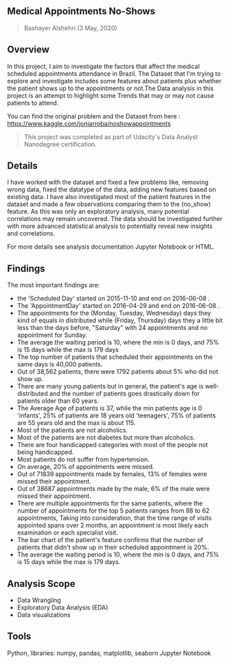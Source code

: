 ## Medical Appointments No-Shows
> Bashayer Alshehri (3 May, 2020)

## Overview
In this project, I aim to investigate the factors that affect the medical scheduled appointments attendance in Brazil. The Dataset that I'm trying to explore and investigate includes some features about patients plus whether the patient shows up to the appointments or not.The Data analysis in this project is an attempt to highlight some Trends that may or may not cause patients to attend.

You can find the original problem and the Dataset from here : https://www.kaggle.com/joniarroba/noshowappointments

> This project was completed as part of Udacity's Data Analyst Nanodegree certification.


## Details
I have worked with the dataset and fixed a few problems like, removing wrong data, fixed the datatype of the data, adding new features based on existing data. I have also investigated most of the patient features in the dataset and made a few observations comparing them to the (no_show) feature. As this was only an exploratory analysis, many potential correlations may remain uncovered. The data should be investigated further with more advanced statistical analysis to potentially reveal new insights and correlations.

For more details see analysis documentation Jupyter Notebook or HTML.


## Findings
The most important findings are:


-   the 'Scheduled Day' started on 2015-11-10 and end on 2016-06-08 .
-   The 'AppointmentDay' started on 2016-04-29 and end on 2016-06-08 .
-   The appointments for the (Monday, Tuesday, Wednesday) days they kind of equals in distributed while (Friday, Thursday) days they a little bit less than the days before, "Saturday" with 24 appointments and no appointment for Sunday.
-   The average the waiting period is 10, where the min is 0 days, and 75% is 15 days while the max is 179 days
-   The top number of patients that scheduled their appointments on the same days is 40,000 patients.
-   Out of 38,562 patients, there were 1792 patients about 5% who did not show up.
-   There are many young patients but in general, the patient's age is well-distributed and the number of patients goes drastically down for patients older than 60 years.
-   The Average Age of patients is 37, while the min patients age is 0 'infants', 25% of patients are 18 years old 'teenagers', 75% of patients are 55 years old and the max is about 115.
-   Most of the patients are not alcoholics.
-   Most of the patients are not diabetes but more than alcoholics.
-   There are four handicapped categories with most of the people not being handicapped.
-   Most patients do not suffer from hypertension.
-   On average, 20% of appointments were missed.
-   Out of 71839 appointments made by females, 13% of females were missed their appointment.
-   Out of 38687 appointments made by the male, 6% of the male were missed their appointment.
-   There are multiple appointments for the same patients, where the number of appointments for the top 5 patients ranges from 88 to 62 appointments, Taking into consideration, that the time range of visits appointed spans over 2 months, an appointment is most likely each examination or each specialist visit.
-   The bar chart of the patient's feature confirms that the number of patients that didn't show up in their scheduled appointment is 20%.
-   The average the waiting period is 10, where the min is 0 days, and 75% is 15 days while the max is 179 days.


## Analysis Scope
- Data Wrangling
- Exploratory Data Analysis (EDA)
- Data visualizations


## Tools
Python, libraries: numpy, pandas, matplotlib, seaborn
Jupyter Notebook 
